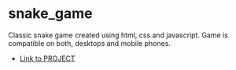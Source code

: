 # snake_game

Classic snake game created using html, css and javascript.
Game is compatible on both, desktops and mobile phones.

- [Link to PROJECT](https://kyouma-san.github.io/snake_game/)
